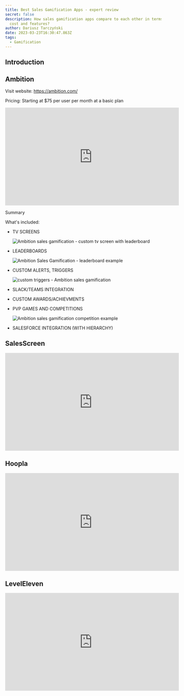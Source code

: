 ```yaml
---
title: Best Sales Gamification Apps - expert review
secret: false
description: How sales gamification apps compare to each other in terms of the
  cost and features?
author: Dariusz Tarczyński
date: 2023-03-23T16:30:47.863Z
tags:
  - Gamification
---
```

## Introduction

## Ambition

Visit website: <https://ambition.com/>

Pricing: Starting at $75 per user per month at a basic plan

<iframe width="560" height="315" src="https://www.youtube.com/embed/X_m8Vnc1ZBI" title="YouTube video player" frameborder="0" allow="accelerometer; autoplay; clipboard-write; encrypted-media; gyroscope; picture-in-picture; web-share" allowfullscreen></iframe>

Summary

What's included:

* TV SCREENS

  ![Ambition sales gamification - custom tv screen with leaderboard](/static/img/brave_sn0yf6athi.png)
* LEADERBOARDS

  ![Ambition Sales Gamification - leaderboard example](/static/img/brave_hoy1idxvls.png)
* CUSTOM ALERTS, TRIGGERS

  ![custom triggers - Ambition sales gamification](/static/img/brave_di2gspejfb.png)
* SLACK/TEAMS INTEGRATION
* CUSTOM AWARDS/ACHIEVMENTS
* PVP GAMES AND COMPETITIONS

  ![Ambition sales gamification competition example](/static/img/brave_hay1o1g3va.png)
* SALESFORCE INTEGRATION (WITH HIERARCHY)

## SalesScreen

<iframe width="560" height="315" src="https://www.youtube.com/embed/VwWZVi2z5AU" title="YouTube video player" frameborder="0" allow="accelerometer; autoplay; clipboard-write; encrypted-media; gyroscope; picture-in-picture; web-share" allowfullscreen></iframe>

## Hoopla

<iframe width="560" height="315" src="https://www.youtube.com/embed/wpkuMGHmmmc" title="YouTube video player" frameborder="0" allow="accelerometer; autoplay; clipboard-write; encrypted-media; gyroscope; picture-in-picture; web-share" allowfullscreen></iframe>

## **LevelEleven**

<iframe width="560" height="315" src="https://www.youtube.com/embed/SbNtz89-2FA" title="YouTube video player" frameborder="0" allow="accelerometer; autoplay; clipboard-write; encrypted-media; gyroscope; picture-in-picture; web-share" allowfullscreen></iframe>